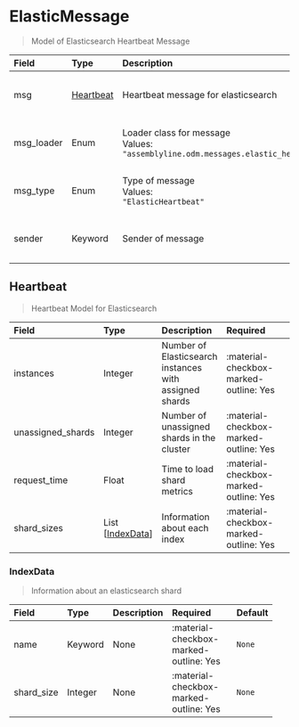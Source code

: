 [comment]: # (AUTOGENERATED MARKDOWN CONTENT. UPDATES TO ODM DOCUMENTATION SHOULD BE DONE THROUGH ASSEMBLYLINE-BASE REPO!)
# ElasticMessage
> Model of Elasticsearch Heartbeat Message

| Field | Type | Description | Required | Default |
| :--- | :--- | :--- | :--- | :--- |
| msg | [Heartbeat](/assemblyline4_docs/odm/messages/elastic_heartbeat/#heartbeat) | Heartbeat message for elasticsearch | <div style="width:100px">:material-checkbox-marked-outline: Yes</div> | `None` |
| msg_loader | Enum | Loader class for message<br>Values:<br>`"assemblyline.odm.messages.elastic_heartbeat.ElasticMessage"` | <div style="width:100px">:material-checkbox-marked-outline: Yes</div> | `assemblyline.odm.messages.elastic_heartbeat.ElasticMessage` |
| msg_type | Enum | Type of message<br>Values:<br>`"ElasticHeartbeat"` | <div style="width:100px">:material-checkbox-marked-outline: Yes</div> | `ElasticHeartbeat` |
| sender | Keyword | Sender of message | <div style="width:100px">:material-checkbox-marked-outline: Yes</div> | `None` |


[comment]: # (AUTOGENERATED MARKDOWN CONTENT. UPDATES TO ODM DOCUMENTATION SHOULD BE DONE THROUGH ASSEMBLYLINE-BASE REPO!)
## Heartbeat
> Heartbeat Model for Elasticsearch

| Field | Type | Description | Required | Default |
| :--- | :--- | :--- | :--- | :--- |
| instances | Integer | Number of Elasticsearch instances with assigned shards | <div style="width:100px">:material-checkbox-marked-outline: Yes</div> | `None` |
| unassigned_shards | Integer | Number of unassigned shards in the cluster | <div style="width:100px">:material-checkbox-marked-outline: Yes</div> | `None` |
| request_time | Float | Time to load shard metrics | <div style="width:100px">:material-checkbox-marked-outline: Yes</div> | `None` |
| shard_sizes | List [[IndexData](/assemblyline4_docs/odm/messages/elastic_heartbeat/#indexdata)] | Information about each index | <div style="width:100px">:material-checkbox-marked-outline: Yes</div> | `None` |


[comment]: # (AUTOGENERATED MARKDOWN CONTENT. UPDATES TO ODM DOCUMENTATION SHOULD BE DONE THROUGH ASSEMBLYLINE-BASE REPO!)
### IndexData
> Information about an elasticsearch shard

| Field | Type | Description | Required | Default |
| :--- | :--- | :--- | :--- | :--- |
| name | Keyword | None | <div style="width:100px">:material-checkbox-marked-outline: Yes</div> | `None` |
| shard_size | Integer | None | <div style="width:100px">:material-checkbox-marked-outline: Yes</div> | `None` |


